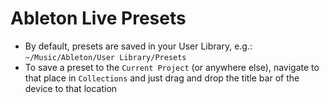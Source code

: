 # Ableton Live Presets

- By default, presets are saved in your User Library, e.g.: `~/Music/Ableton/User Library/Presets`
- To save a preset to the `Current Project` (or anywhere else), navigate to that place in `Collections` and just drag and drop the title bar of the device to that location
